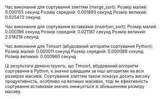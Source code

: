 Час виконання для сортування злиттям (merge_sort):
        Розмір малий: 0.000155 секунд
        Розмір середній: 0.001893 секунд
        Розмір великий: 0.025472 секунд

Час виконання для сортування вставками (insertion_sort):
        Розмір малий: 0.000196 секунд
        Розмір середній: 0.021187 секунд
        Розмір великий: 2.518218 секунд

Час виконання для Timsort (вбудований алгоритм сортування Python):
        Розмір малий: 0.000011 секунд
        Розмір середній: 0.000086 секунд
        Розмір великий: 0.000960 секунд

Ці результати демонструють, що Timsort, вбудований алгоритм сортування в Python, є значно швидшим за інші алгоритми на всіх розмірах масивів. Сортування злиттям також показує досить високу продуктивність, особливо на великих масивах, тоді як ефективність сортування вставками значно знижується зі збільшенням розміру масиву.
